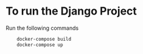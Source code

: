 # To run the Django Project

Run the following commands 
```bash
    docker-compose build 
    docker-compose up
 ```
